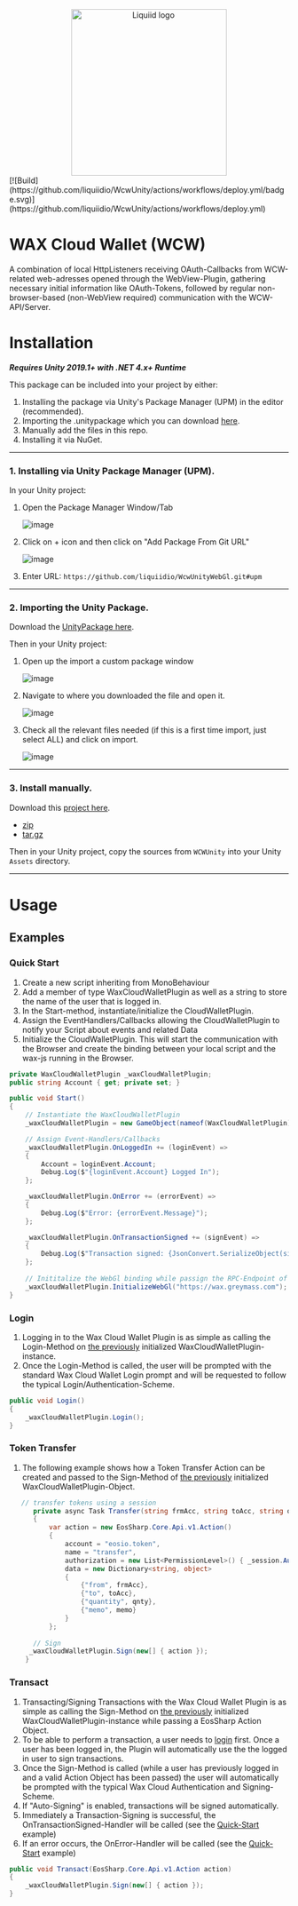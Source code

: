 

<div align="center">
 <img src="https://avatars.githubusercontent.com/u/82725791?s=200&v=4" align="center"
     alt="Liquiid logo" width="280" height="300">
</div>
[![Build](https://github.com/liquiidio/WcwUnity/actions/workflows/deploy.yml/badge.svg)](https://github.com/liquiidio/WcwUnity/actions/workflows/deploy.yml)


# WAX Cloud Wallet (WCW) 

A combination of local HttpListeners receiving OAuth-Callbacks from WCW-related web-adresses opened through the WebView-Plugin, gathering necessary initial information like OAuth-Tokens, followed by regular non-browser-based (non-WebView required) communication with the WCW-API/Server.


# Installation

**_Requires Unity 2019.1+ with .NET 4.x+ Runtime_**

This package can be included into your project by either:

 1. Installing the package via Unity's Package Manager (UPM) in the editor (recommended).
 2. Importing the .unitypackage which you can download [here](https://github.com/liquiidio/WcwUnityWebGl/releases/latest/download/wcwunity.unitypackage).
 3. Manually add the files in this repo.
 4. Installing it via NuGet.
---
### 1. Installing via Unity Package Manager (UPM).
In your Unity project:
 1. Open the Package Manager Window/Tab

    ![image](https://user-images.githubusercontent.com/74650011/208429048-37e2277c-3e10-4794-97e7-3ec87f55f8c9.png)

 2. Click on + icon and then click on "Add Package From Git URL"

    ![image](https://user-images.githubusercontent.com/74650011/208429298-76fe1101-95f3-4ab0-bbd5-f0a32a1cc652.png)

 3. Enter URL: `https://github.com/liquiidio/WcwUnityWebGl.git#upm`
   
---
### 2. Importing the Unity Package.
Download the [UnityPackage here](https://github.com/liquiidio/WcwUnityWebGl/releases/latest/download/wcwunity.unitypackage).

Then in your Unity project:

 1. Open up the import a custom package window
    
    ![image](https://user-images.githubusercontent.com/74650011/208430044-caf91dd9-111e-4224-8441-95d116dbec3b.png)

 2. Navigate to where you downloaded the file and open it.
    
      ![image](https://user-images.githubusercontent.com/86061433/217523340-9b9ec00f-8e03-40dd-9647-52796371fedc.jpg)

 3. Check all the relevant files needed (if this is a first time import, just select ALL) and click on import.
   
     ![image](https://user-images.githubusercontent.com/86061433/217523464-e02b73fa-be34-4ac0-a406-fc4fd310d14c.jpg)

---
### 3. Install manually. 
Download this [project here](https://github.com/liquiidio/WcwUnityWebGl/releases/latest).

  * [zip](https://github.com/liquiidio/WcwUnityWebGl/archive/refs/tags/1.0.10.zip)
  * [tar.gz](https://github.com/liquiidio/WcwUnityWebGl/archive/refs/tags/1.0.10.tar.gz)

Then in your Unity project, copy the sources from `WCWUnity` into your Unity `Assets` directory.

---

# Usage 
## Examples

### Quick Start

1. Create a new script inheriting from MonoBehaviour
2. Add a member of type WaxCloudWalletPlugin as well as a string to store the name of the user that is logged in.
3. In the Start-method, instantiate/initialize the CloudWalletPlugin.
4. Assign the EventHandlers/Callbacks allowing the CloudWalletPlugin to notify your Script about events and related Data 
5. Initialize the CloudWalletPlugin. This will start the communication with the Browser and create the binding between your local script and the wax-js running in the Browser.

```csharp
private WaxCloudWalletPlugin _waxCloudWalletPlugin;
public string Account { get; private set; }

public void Start()
{
	// Instantiate the WaxCloudWalletPlugin
	_waxCloudWalletPlugin = new GameObject(nameof(WaxCloudWalletPlugin)).AddComponent<WaxCloudWalletPlugin>();

	// Assign Event-Handlers/Callbacks
	_waxCloudWalletPlugin.OnLoggedIn += (loginEvent) =>
	{
		Account = loginEvent.Account;
		Debug.Log($"{loginEvent.Account} Logged In");
	};

	_waxCloudWalletPlugin.OnError += (errorEvent) =>
	{
		Debug.Log($"Error: {errorEvent.Message}");
	};

	_waxCloudWalletPlugin.OnTransactionSigned += (signEvent) =>
	{
		Debug.Log($"Transaction signed: {JsonConvert.SerializeObject(signEvent.Result)}");
	};
	
	// Inititalize the WebGl binding while passign the RPC-Endpoint of your Choice
	_waxCloudWalletPlugin.InitializeWebGl("https://wax.greymass.com");
}
```

### Login


1. Logging in to the Wax Cloud Wallet Plugin is as simple as calling the Login-Method on [the previously](https://liquiidio.gitbook.io/unity-plugin-suite/v/wcwunity/examples/example_a) initialized WaxCloudWalletPlugin-instance.
2. Once the Login-Method is called, the user will be prompted with the standard Wax Cloud Wallet Login prompt and will be requested to follow the typical Login/Authentication-Scheme.

```csharp
public void Login()
{
	_waxCloudWalletPlugin.Login();
}
```

### Token Transfer

1. The following example shows how a Token Transfer Action can be created and passed to the Sign-Method of [the previously](https://liquiidio.gitbook.io/unity-plugin-suite/v/wcwunity/examples/example_a) initialized WaxCloudWalletPlugin-Object.

```csharp
   // transfer tokens using a session
      private async Task Transfer(string frmAcc, string toAcc, string qnty, string memo)
      {
          var action = new EosSharp.Core.Api.v1.Action()
          {
              account = "eosio.token",
              name = "transfer",
              authorization = new List<PermissionLevel>() { _session.Auth },
              data = new Dictionary<string, object>
              {
                  {"from", frmAcc},
                  {"to", toAcc},
                  {"quantity", qnty},
                  {"memo", memo}
              }
          };
		
	  // Sign 
	 _waxCloudWalletPlugin.Sign(new[] { action });
	}
```
### Transact

1. Transacting/Signing Transactions with the Wax Cloud Wallet Plugin is as simple as calling the Sign-Method on [the previously](https://liquiidio.gitbook.io/unity-plugin-suite/v/wcwunity/examples/example_a) initialized WaxCloudWalletPlugin-instance while passing a EosSharp Action Object.
2. To be able to perform a transaction, a user needs to [login](https://liquiidio.gitbook.io/unity-plugin-suite/v/wcwunity/examples/example_b) first. Once a user has been logged in, the Plugin will automatically use the the logged in user to sign transactions.
3. Once the Sign-Method is called (while a user has previously logged in and a valid Action Object has been passed) the user will automatically be prompted with the typical Wax Cloud Authentication and Signing-Scheme.
4. If "Auto-Signing" is enabled, transactions will be signed automatically.
5. Immediately a Transaction-Signing is successful, the OnTransactionSigned-Handler will be called (see the [Quick-Start](https://liquiidio.gitbook.io/unity-plugin-suite/v/wcwunity/examples/example_a) example)
6. If an error occurs, the OnError-Handler will be called (see the [Quick-Start](https://liquiidio.gitbook.io/unity-plugin-suite/v/wcwunity/examples/example_a) example)

```csharp
public void Transact(EosSharp.Core.Api.v1.Action action)
{
	_waxCloudWalletPlugin.Sign(new[] { action });
}
```
